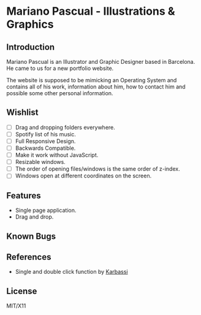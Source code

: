 # Mariano Pascual - Illustrations & Graphics
## Introduction
Mariano Pascual is an Illustrator and Graphic Designer based in Barcelona. He came to us for a new portfolio website.

The website is supposed to be mimicking an Operating System and contains all of his work, information about him, how to contact him and possible some other personal information.

## Wishlist
- [ ] Drag and dropping folders everywhere.
- [ ] Spotify list of his music.
- [ ] Full Responsive Design.
- [ ] Backwards Compatible.
- [ ] Make it work without JavaScript.
- [ ] Resizable windows.
- [ ] The order of opening files/windows is the same order of z-index.
- [ ] Windows open at different coordinates on the screen.

## Features
- Single page application.
- Drag and drop.

## Known Bugs

## References
- Single and double click function by [Karbassi](https://gist.github.com/karbassi/639453)

## License
MIT/X11
